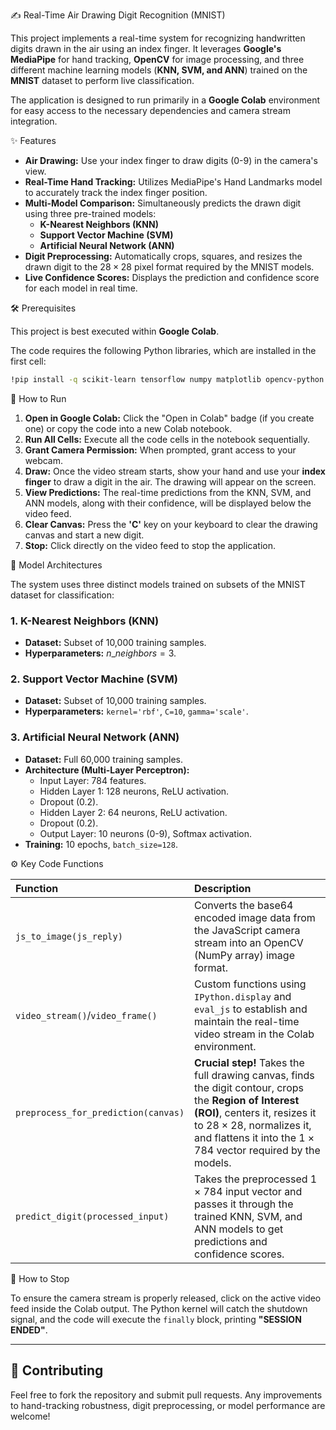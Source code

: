 ✍️ Real-Time Air Drawing Digit Recognition (MNIST)

This project implements a real-time system for recognizing handwritten digits drawn in the air using an index finger. It leverages **Google's MediaPipe** for hand tracking, **OpenCV** for image processing, and three different machine learning models (**KNN, SVM, and ANN**) trained on the **MNIST** dataset to perform live classification.

The application is designed to run primarily in a **Google Colab** environment for easy access to the necessary dependencies and camera stream integration.

✨ Features

  * **Air Drawing:** Use your index finger to draw digits (0-9) in the camera's view.
  * **Real-Time Hand Tracking:** Utilizes MediaPipe's Hand Landmarks model to accurately track the index finger position.
  * **Multi-Model Comparison:** Simultaneously predicts the drawn digit using three pre-trained models:
      * **K-Nearest Neighbors (KNN)**
      * **Support Vector Machine (SVM)**
      * **Artificial Neural Network (ANN)**
  * **Digit Preprocessing:** Automatically crops, squares, and resizes the drawn digit to the $28 \times 28$ pixel format required by the MNIST models.
  * **Live Confidence Scores:** Displays the prediction and confidence score for each model in real time.


🛠️ Prerequisites

This project is best executed within **Google Colab**.

The code requires the following Python libraries, which are installed in the first cell:

```bash
!pip install -q scikit-learn tensorflow numpy matplotlib opencv-python mediapipe pillow
```

🚀 How to Run

1.  **Open in Google Colab:** Click the "Open in Colab" badge (if you create one) or copy the code into a new Colab notebook.
2.  **Run All Cells:** Execute all the code cells in the notebook sequentially.
3.  **Grant Camera Permission:** When prompted, grant access to your webcam.
4.  **Draw:** Once the video stream starts, show your hand and use your **index finger** to draw a digit in the air. The drawing will appear on the screen.
5.  **View Predictions:** The real-time predictions from the KNN, SVM, and ANN models, along with their confidence, will be displayed below the video feed.
6.  **Clear Canvas:** Press the **'C'** key on your keyboard to clear the drawing canvas and start a new digit.
7.  **Stop:** Click directly on the video feed to stop the application.


🧠 Model Architectures

The system uses three distinct models trained on subsets of the MNIST dataset for classification:

### 1\. K-Nearest Neighbors (KNN)

  * **Dataset:** Subset of 10,000 training samples.
  * **Hyperparameters:** $n\_neighbors = 3$.

### 2\. Support Vector Machine (SVM)

  * **Dataset:** Subset of 10,000 training samples.
  * **Hyperparameters:** `kernel='rbf'`, `C=10`, `gamma='scale'`.

### 3\. Artificial Neural Network (ANN)

  * **Dataset:** Full 60,000 training samples.
  * **Architecture (Multi-Layer Perceptron):**
      * Input Layer: 784 features.
      * Hidden Layer 1: 128 neurons, ReLU activation.
      * Dropout (0.2).
      * Hidden Layer 2: 64 neurons, ReLU activation.
      * Dropout (0.2).
      * Output Layer: 10 neurons (0-9), Softmax activation.
  * **Training:** 10 epochs, `batch_size=128`.

⚙️ Key Code Functions

| Function | Description |
| :--- | :--- |
| `js_to_image(js_reply)` | Converts the base64 encoded image data from the JavaScript camera stream into an OpenCV (NumPy array) image format. |
| `video_stream()`/`video_frame()` | Custom functions using `IPython.display` and `eval_js` to establish and maintain the real-time video stream in the Colab environment. |
| `preprocess_for_prediction(canvas)` | **Crucial step\!** Takes the full drawing canvas, finds the digit contour, crops the **Region of Interest (ROI)**, centers it, resizes it to $28 \times 28$, normalizes it, and flattens it into the $1 \times 784$ vector required by the models. |
| `predict_digit(processed_input)` | Takes the preprocessed $1 \times 784$ input vector and passes it through the trained KNN, SVM, and ANN models to get predictions and confidence scores. |

🛑 How to Stop

To ensure the camera stream is properly released, click on the active video feed inside the Colab output. The Python kernel will catch the shutdown signal, and the code will execute the `finally` block, printing **"SESSION ENDED"**.

-----

## 🤝 Contributing

Feel free to fork the repository and submit pull requests. Any improvements to hand-tracking robustness, digit preprocessing, or model performance are welcome\!
